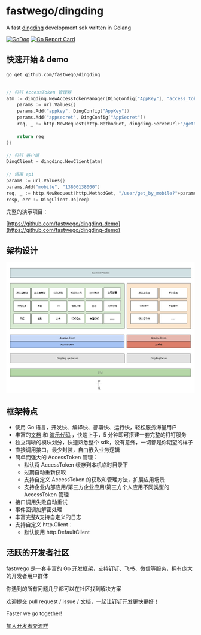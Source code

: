 # fastwego/dingding

A fast [dingding](https://ding-doc.dingtalk.com/) development sdk written in Golang

[![GoDoc](https://pkg.go.dev/badge/github.com/fastwego/dingding?status.svg)](https://pkg.go.dev/github.com/fastwego/dingding?tab=doc)
[![Go Report Card](https://goreportcard.com/badge/github.com/fastwego/dingding)](https://goreportcard.com/report/github.com/fastwego/dingding)

## 快速开始 & demo

```shell script
go get github.com/fastwego/dingding
```
```go

// 钉钉 AccessToken 管理器
atm := dingding.NewAccessTokenManager(DingConfig["AppKey"], "access_token", func() *http.Request {
    params := url.Values{}
    params.Add("appkey", DingConfig["AppKey"])
    params.Add("appsecret", DingConfig["AppSecret"])
    req, _ := http.NewRequest(http.MethodGet, dingding.ServerUrl+"/gettoken?"+params.Encode(), nil)

    return req
})

// 钉钉 客户端
DingClient = dingding.NewClient(atm)

// 调用 api
params := url.Values{}
params.Add("mobile", "13800138000")
req, _ := http.NewRequest(http.MethodGet, "/user/get_by_mobile?"+params.Encode(), nil)
resp, err := DingClient.Do(req)
```

完整的演示项目：

[https://github.com/fastwego/dingding-demo](https://github.com/fastwego/dingding-demo)


## 架构设计

![sdk](./doc/img/sdk.jpg)

## 框架特点

- 使用 Go 语言，开发快、编译快、部署快、运行快，轻松服务海量用户
- 丰富的[文档](https://pkg.go.dev/github.com/fastwego/dingding) 和 [演示代码](https://github.com/fastwego/dingding-demo) ，快速上手，5 分钟即可搭建一套完整的钉钉服务
- 独立清晰的模块划分，快速熟悉整个 sdk，没有意外，一切都是你期望的样子
- 直接调用接口，最少封装，自由嵌入业务逻辑
- 简单而强大的 AccessToken 管理：
    - 默认将 AccessToken 缓存到本机临时目录下
    - 过期自动重新获取
    - 支持自定义 AccessToken 的获取和管理方法，扩展应用场景
    - 支持企业内部应用/第三方企业应用/第三方个人应用不同类型的 AccessToken 管理
- 接口调用失败自动重试
- 事件回调加解密处理
- 丰富完整&支持自定义的日志
- 支持自定义 http.Client：
    - 默认使用 http.DefaultClient


## 活跃的开发者社区

fastwego 是一套丰富的 Go 开发框架，支持钉钉、飞书、微信等服务，拥有庞大的开发者用户群体

你遇到的所有问题几乎都可以在社区找到解决方案

欢迎提交 pull request / issue / 文档，一起让钉钉开发更快更好！

Faster we go together!

[加入开发者交流群](https://github.com/fastwego/fastwego.dev#%E5%BC%80%E5%8F%91%E8%80%85%E4%BA%A4%E6%B5%81%E7%BE%A4)
